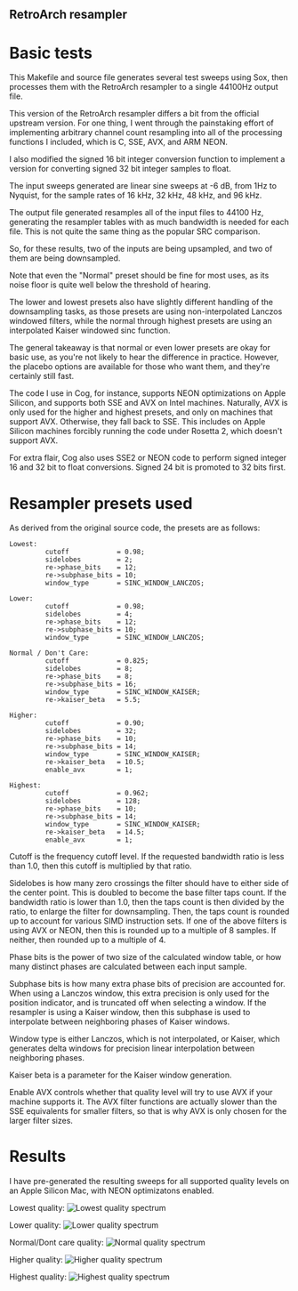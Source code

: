 ## RetroArch resampler

# Basic tests

This Makefile and source file generates several test sweeps using Sox,
then processes them with the RetroArch resampler to a single 44100Hz
output file.

This version of the RetroArch resampler differs a bit from the official
upstream version. For one thing, I went through the painstaking effort
of implementing arbitrary channel count resampling into all of the
processing functions I included, which is C, SSE, AVX, and ARM NEON.

I also modified the signed 16 bit integer conversion function to implement
a version for converting signed 32 bit integer samples to float.

The input sweeps generated are linear sine sweeps at -6 dB, from 1Hz
to Nyquist, for the sample rates of 16 kHz, 32 kHz, 48 kHz, and 96 kHz.

The output file generated resamples all of the input files to 44100 Hz,
generating the resampler tables with as much bandwidth is needed for
each file. This is not quite the same thing as the popular SRC comparison.

So, for these results, two of the inputs are being upsampled, and two
of them are being downsampled.

Note that even the "Normal" preset should be fine for most uses, as its
noise floor is quite well below the threshold of hearing.

The lower and lowest presets also have slightly different handling of
the downsampling tasks, as those presets are using non-interpolated
Lanczos windowed filters, while the normal through highest presets
are using an interpolated Kaiser windowed sinc function.

The general takeaway is that normal or even lower presets are okay
for basic use, as you're not likely to hear the difference in practice.
However, the placebo options are available for those who want them,
and they're certainly still fast.

The code I use in Cog, for instance, supports NEON optimizations on
Apple Silicon, and supports both SSE and AVX on Intel machines.
Naturally, AVX is only used for the higher and highest presets, and
only on machines that support AVX. Otherwise, they fall back to SSE.
This includes on Apple Silicon machines forcibly running the code
under Rosetta 2, which doesn't support AVX.

For extra flair, Cog also uses SSE2 or NEON code to perform signed
integer 16 and 32 bit to float conversions. Signed 24 bit is promoted
to 32 bits first.


# Resampler presets used

As derived from the original source code, the presets are as follows:

```
Lowest:
         cutoff            = 0.98;
         sidelobes         = 2;
         re->phase_bits    = 12;
         re->subphase_bits = 10;
         window_type       = SINC_WINDOW_LANCZOS;

Lower:
         cutoff            = 0.98;
         sidelobes         = 4;
         re->phase_bits    = 12;
         re->subphase_bits = 10;
         window_type       = SINC_WINDOW_LANCZOS;

Normal / Don't Care:
         cutoff            = 0.825;
         sidelobes         = 8;
         re->phase_bits    = 8;
         re->subphase_bits = 16;
         window_type       = SINC_WINDOW_KAISER;
         re->kaiser_beta   = 5.5;

Higher:
         cutoff            = 0.90;
         sidelobes         = 32;
         re->phase_bits    = 10;
         re->subphase_bits = 14;
         window_type       = SINC_WINDOW_KAISER;
         re->kaiser_beta   = 10.5;
         enable_avx        = 1;

Highest:
         cutoff            = 0.962;
         sidelobes         = 128;
         re->phase_bits    = 10;
         re->subphase_bits = 14;
         window_type       = SINC_WINDOW_KAISER;
         re->kaiser_beta   = 14.5;
         enable_avx        = 1;
```

Cutoff is the frequency cutoff level. If the requested bandwidth ratio is less
than 1.0, then this cutoff is multiplied by that ratio.

Sidelobes is how many zero crossings the filter should have to either side of
the center point. This is doubled to become the base filter taps count. If the
bandwidth ratio is lower than 1.0, then the taps count is then divided by the
ratio, to enlarge the filter for downsampling. Then, the taps count is rounded
up to account for various SIMD instruction sets. If one of the above filters
is using AVX or NEON, then this is rounded up to a multiple of 8 samples. If
neither, then rounded up to a multiple of 4.

Phase bits is the power of two size of the calculated window table, or how
many distinct phases are calculated between each input sample.

Subphase bits is how many extra phase bits of precision are accounted for.
When using a Lanczos window, this extra precision is only used for the
position indicator, and is truncated off when selecting a window. If the
resampler is using a Kaiser window, then this subphase is used to interpolate
between neighboring phases of Kaiser windows.

Window type is either Lanczos, which is not interpolated, or Kaiser, which
generates delta windows for precision linear interpolation between neighboring
phases.

Kaiser beta is a parameter for the Kaiser window generation.

Enable AVX controls whether that quality level will try to use AVX if your
machine supports it. The AVX filter functions are actually slower than the
SSE equivalents for smaller filters, so that is why AVX is only chosen
for the larger filter sizes.


# Results

I have pre-generated the resulting sweeps for all supported quality
levels on an Apple Silicon Mac, with NEON optimizatons enabled.

Lowest quality:
![Lowest quality spectrum](/images/spectrum_retroarch_lowest.png)

Lower quality:
![Lower quality spectrum](/images/spectrum_retroarch_lower.png)

Normal/Dont care quality:
![Normal quality spectrum](/images/spectrum_retroarch_normal.png)

Higher quality:
![Higher quality spectrum](/images/spectrum_retroarch_higher.png)

Highest quality:
![Highest quality spectrum](/images/spectrum_retroarch_highest.png)

